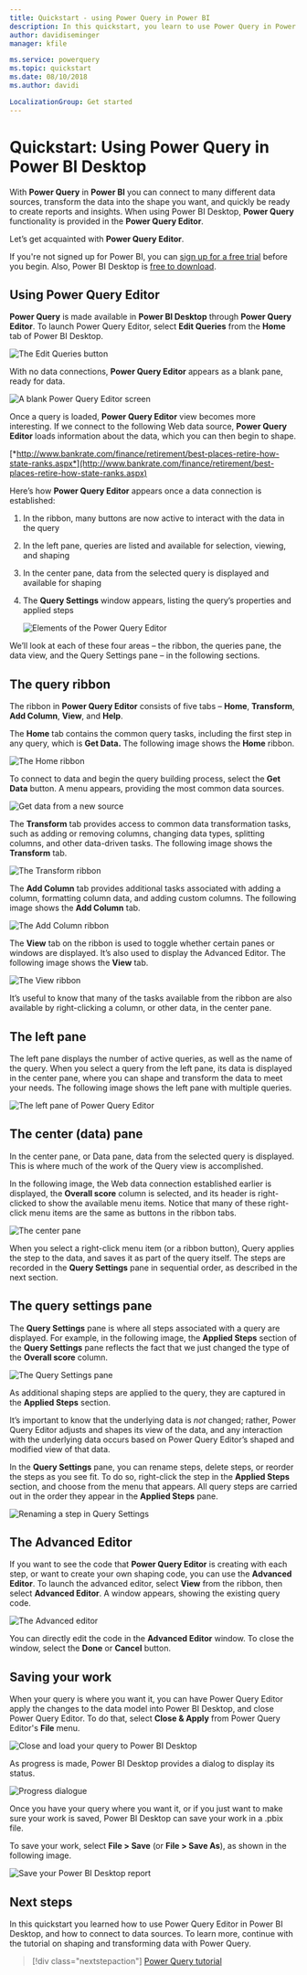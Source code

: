 ```yaml
---
title: Quickstart - using Power Query in Power BI
description: In this quickstart, you learn to use Power Query in Power BI Desktop
author: davidiseminger
manager: kfile

ms.service: powerquery
ms.topic: quickstart
ms.date: 08/10/2018
ms.author: davidi

LocalizationGroup: Get started
---
```

# Quickstart: Using Power Query in Power BI Desktop

With **Power Query** in **Power BI** you can connect to many different data sources, transform the data into the shape you want, and quickly be ready to create reports and insights. When using Power BI Desktop, **Power Query** functionality is provided in the **Power Query Editor**.

Let’s get acquainted with **Power Query Editor**.

If you're not signed up for Power BI, you can [sign up for a free trial](https://app.powerbi.com/signupredirect?pbi_source=web) before you begin. Also, Power BI Desktop is [free to download](https://go.microsoft.com/fwlink/?LinkId=521662&clcid=0x409). 

## Using Power Query Editor

**Power Query** is made available in **Power BI Desktop** through **Power Query Editor**. To launch Power Query Editor, select **Edit Queries** from the **Home** tab of Power BI Desktop.  

![The Edit Queries button](media/power-query-quickstart-using-power-bi/queryoverview_queryview.png)

With no data connections, **Power Query Editor** appears as a blank pane, ready for data.  

![A blank Power Query Editor screen](media/power-query-quickstart-using-power-bi/queryoverview_blankpane.png)

Once a query is loaded, **Power Query Editor** view becomes more interesting. If we connect to the following Web data source, **Power Query Editor** loads information about the data, which you can then begin to shape.

[*http://www.bankrate.com/finance/retirement/best-places-retire-how-state-ranks.aspx*](http://www.bankrate.com/finance/retirement/best-places-retire-how-state-ranks.aspx)

Here’s how **Power Query Editor** appears once a data connection is established:

1. In the ribbon, many buttons are now active to interact with the data in the query
2. In the left pane, queries are listed and available for selection, viewing, and shaping
3. In the center pane, data from the selected query is displayed and available for shaping
4. The **Query Settings** window appears, listing the query’s properties and applied steps  
   
   ![Elements of the Power Query Editor](media/power-query-quickstart-using-power-bi/queryoverview_withdataconnection.png)

We’ll look at each of these four areas – the ribbon, the queries pane, the data view, and the Query Settings pane – in the following sections.

## The query ribbon
The ribbon in **Power Query Editor** consists of five tabs – **Home**, **Transform**, **Add Column**, **View**, and **Help**.

The **Home** tab contains the common query tasks, including the first step in any query, which is **Get Data.** The following image shows the **Home** ribbon.  

![The Home ribbon](media/power-query-quickstart-using-power-bi/queryoverview_ribbon.png)

To connect to data and begin the query building process, select the **Get Data** button. A menu appears, providing the most common data sources.  

![Get data from a new source](media/power-query-quickstart-using-power-bi/queryoverview_getdatamenu.png)

The **Transform** tab provides access to common data transformation tasks, such as adding or removing columns, changing data types, splitting columns, and other data-driven tasks. The following image shows the **Transform** tab.  

![The Transform ribbon](media/power-query-quickstart-using-power-bi/queryoverview_transformribbon.png)

The **Add Column** tab provides additional tasks associated with adding a column, formatting column data, and adding custom columns. The following image shows the **Add Column** tab.  

![The Add Column ribbon](media/power-query-quickstart-using-power-bi/queryoverview_addcolumnribbon.png)

The **View** tab on the ribbon is used to toggle whether certain panes or windows are displayed. It’s also used to display the Advanced Editor. The following image shows the **View** tab.  

![The View ribbon](media/power-query-quickstart-using-power-bi/queryoverview_viewribbon.png)

It’s useful to know that many of the tasks available from the ribbon are also available by right-clicking a column, or other data, in the center pane.

## The left pane

The left pane displays the number of active queries, as well as the name of the query. When you select a query from the left pane, its data is displayed in the center pane, where you can shape and transform the data to meet your needs. The following image shows the left pane with multiple queries.  

![The left pane of Power Query Editor](media/power-query-quickstart-using-power-bi/queryoverview_theleftpane.png)

## The center (data) pane

In the center pane, or Data pane, data from the selected query is displayed. This is where much of the work of the Query view is accomplished.

In the following image, the Web data connection established earlier is displayed, the **Overall score** column is selected, and its header is right-clicked to show the available menu items. Notice that many of these right-click menu items are the same as buttons in the ribbon tabs.  

![The center pane](media/power-query-quickstart-using-power-bi/queryoverview_thecenterpane.png)

When you select a right-click menu item (or a ribbon button), Query applies the step to the data, and saves it as part of the query itself. The steps are recorded in the **Query Settings** pane in sequential order, as described in the next section.  

## The query settings pane
The **Query Settings** pane is where all steps associated with a query are displayed. For example, in the following image, the **Applied Steps** section of the **Query Settings** pane reflects the fact that we just changed the type of the **Overall score** column.

![The Query Settings pane](media/power-query-quickstart-using-power-bi/queryoverview_querysettingspane.png)

As additional shaping steps are applied to the query, they are captured in the **Applied Steps** section.

It’s important to know that the underlying data is *not* changed; rather, Power Query Editor adjusts and shapes its view of the data, and any interaction with the underlying data occurs based on Power Query Editor’s shaped and modified view of that data.

In the **Query Settings** pane, you can rename steps, delete steps, or reorder the steps as you see fit. To do so, right-click the step in the **Applied Steps** section, and choose from the menu that appears. All query steps are carried out in the order they appear in the **Applied Steps** pane.

![Renaming a step in Query Settings](media/power-query-quickstart-using-power-bi/queryoverview_querysettings_rename.png)

## The Advanced Editor

If you want to see the code that **Power Query Editor** is creating with each step, or want to create your own shaping code, you can use the **Advanced Editor**. To launch the advanced editor, select **View** from the ribbon, then select **Advanced Editor**. A window appears, showing the existing query code. 
 
![The Advanced editor](media/power-query-quickstart-using-power-bi/queryoverview_advancededitor.png)

You can directly edit the code in the **Advanced Editor** window. To close the window, select the **Done** or **Cancel** button.  

## Saving your work
When your query is where you want it, you can have Power Query Editor apply the changes to the data model into Power BI Desktop, and close Power Query Editor. To do that, select **Close & Apply** from Power Query Editor's **File** menu.  

![Close and load your query to Power BI Desktop](media/power-query-quickstart-using-power-bi/queryoverview_closenload.png)

As progress is made, Power BI Desktop provides a dialog to display its status.  

![Progress dialogue](media/power-query-quickstart-using-power-bi/queryoverview_loading.png)

Once you have your query where you want it, or if you just want to make sure your work is saved, Power BI Desktop can save your work in a .pbix file.

To save your work, select **File \> Save** (or **File \> Save As**), as shown in the following image.  

![Save your Power BI Desktop report](media/power-query-quickstart-using-power-bi/queryoverview_savework.png)

## Next steps

In this quickstart you learned how to use Power Query Editor in Power BI Desktop, and how to connect to data sources. To learn more, continue with the tutorial on shaping and transforming data with Power Query.

> [!div class="nextstepaction"]
> [Power Query tutorial](power-query-tutorial-shape-combine.md)
